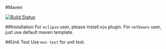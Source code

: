 #Maven

[![Build Status](https://travis-ci.org/food-for-you/SE-lab4-junit.svg)](https://travis-ci.org/food-for-you/SE-lab4-junit)  

##Installation
For `eclipse` user, please install `m2e` plugin.
For `netbeans` user, just use default maven template.

##Unit Test
Use `mvn test`  for unit test.
